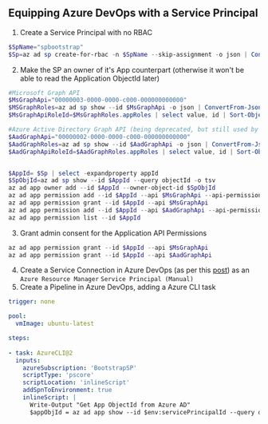 ## Equipping Azure DevOps with a Service Principal

1. Create a Service Principal with no RBAC
```powershell
$SpName="spbootstrap"
$Sp=az ad sp create-for-rbac -n $SpName --skip-assignment -o json | ConvertFrom-Json
```

2. Make the SP an owner of it's App counterpart (otherwise it won't be able to read the Application ObjectId later)

```powershell
#Microsoft Graph API
$MsGraphApi="00000003-0000-0000-c000-000000000000"
$MSGraphRoles=az ad sp show --id $MsGraphApi -o json | ConvertFrom-Json
$MsGraphApiRoleId=$MsGraphRoles.appRoles | select value, id | Sort-Object value | where-object value -eq "Application.ReadWrite.OwnedBy" | select -expandproperty id 

#Azure Active Directory Graph API (being deprecated, but still used by some official Microsoft libraries)
$AadGraphApi="00000002-0000-0000-c000-000000000000"
$AadGraphRoles=az ad sp show --id $AadGraphApi -o json | ConvertFrom-Json
$AadGraphApiRoleId=$AadGraphRoles.appRoles | select value, id | Sort-Object value | where-object value -eq "Application.ReadWrite.OwnedBy" | select -expandproperty id 


$AppId= $Sp | select -expandproperty appId
$SpObjId=az ad sp show --id $AppId --query objectId -o tsv
az ad app owner add --id $AppId --owner-object-id $SpObjId
az ad app permission add --id $AppId --api $MsGraphApi --api-permissions "$MsGraphApiRoleId=Role"
az ad app permission grant --id $AppId --api $MsGraphApi
az ad app permission add --id $AppId --api $AadGraphApi --api-permissions "$AadGraphApiRoleId=Role"
az ad app permission list --id $AppId
```

3. Grant admin consent for the Application API Permissions

```powershell
az ad app permission grant --id $AppId --api $MsGraphApi
az ad app permission grant --id $AppId --api $AadGraphApi
```

4. Create a Service Connection in Azure DevOps (as per this [post](https://gordon.byers.me/azure/create-empty-azure-azuredevops-serviceconnections.html)) as an `Azure Resource Manager` `Service Principal (Manual)`
5. Create a Pipeline in Azure DevOps, adding a Azure CLI task

```yaml
trigger: none

pool:
  vmImage: ubuntu-latest

steps:
      
- task: AzureCLI@2
  inputs:
    azureSubscription: 'BootstrapSP'
    scriptType: 'pscore'
    scriptLocation: 'inlineScript'
    addSpnToEnvironment: true
    inlineScript: |     
      Write-Output "Get App ObjectId from Azure AD"
      $appObjId = az ad app show --id $env:servicePrincipalId --query objectId -o tsv
```
